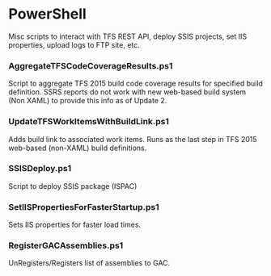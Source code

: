 # PowerShell

Misc scripts to interact with TFS REST API, deploy SSIS projects, set IIS properties, upload logs to FTP site, etc.

### AggregateTFSCodeCoverageResults.ps1

Script to aggregate TFS 2015 build code coverage results for specified build definition.
SSRS reports do not work with new web-based build system (Non XAML) to provide this info as of Update 2. 

### UpdateTFSWorkItemsWithBuildLink.ps1

Adds build link to associated work items.
Runs as the last step in TFS 2015 web-based (non-XAML) build definitions. 

### SSISDeploy.ps1
Script to deploy SSIS package (ISPAC) 

### SetIISPropertiesForFasterStartup.ps1
Sets IIS properties for faster load times.

### RegisterGACAssemblies.ps1
UnRegisters/Registers list of assemblies to GAC.
